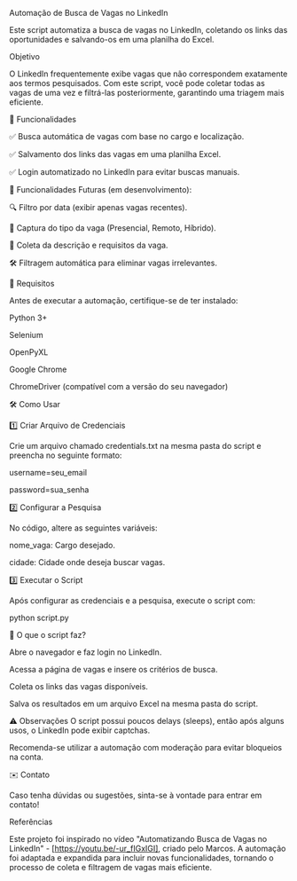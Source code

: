 Automação de Busca de Vagas no LinkedIn

Este script automatiza a busca de vagas no LinkedIn, coletando os links das oportunidades e salvando-os em uma planilha do Excel.

Objetivo

O LinkedIn frequentemente exibe vagas que não correspondem exatamente aos termos pesquisados. Com este script, você pode coletar todas as vagas de uma vez e filtrá-las posteriormente, garantindo uma triagem mais eficiente.

🚀 Funcionalidades

✅ Busca automática de vagas com base no cargo e localização.

✅ Salvamento dos links das vagas em uma planilha Excel.

✅ Login automatizado no LinkedIn para evitar buscas manuais.

📌 Funcionalidades Futuras (em desenvolvimento):

🔍 Filtro por data (exibir apenas vagas recentes).

🏢 Captura do tipo da vaga (Presencial, Remoto, Híbrido).

📄 Coleta da descrição e requisitos da vaga.

🛠 Filtragem automática para eliminar vagas irrelevantes.

📌 Requisitos

Antes de executar a automação, certifique-se de ter instalado:

Python 3+

Selenium

OpenPyXL

Google Chrome

ChromeDriver (compatível com a versão do seu navegador)

🛠 Como Usar

1️⃣ Criar Arquivo de Credenciais

Crie um arquivo chamado credentials.txt na mesma pasta do script e preencha no seguinte formato:


username=seu_email

password=sua_senha

2️⃣ Configurar a Pesquisa

No código, altere as seguintes variáveis:

nome_vaga: Cargo desejado.

cidade: Cidade onde deseja buscar vagas.

3️⃣ Executar o Script

Após configurar as credenciais e a pesquisa, execute o script com:


python script.py

🔹 O que o script faz?

Abre o navegador e faz login no LinkedIn.

Acessa a página de vagas e insere os critérios de busca.

Coleta os links das vagas disponíveis.

Salva os resultados em um arquivo Excel na mesma pasta do script.

⚠️ Observações
O script possui poucos delays (sleeps), então após alguns usos, o LinkedIn pode exibir captchas.

Recomenda-se utilizar a automação com moderação para evitar bloqueios na conta.

✉️ Contato

Caso tenha dúvidas ou sugestões, sinta-se à vontade para entrar em contato!

Referências

Este projeto foi inspirado no vídeo "Automatizando Busca de Vagas no LinkedIn" - [https://youtu.be/-ur_fIGxIGI], criado pelo Marcos. A automação foi adaptada e expandida para incluir novas funcionalidades, tornando o processo de coleta e filtragem de vagas mais eficiente.
